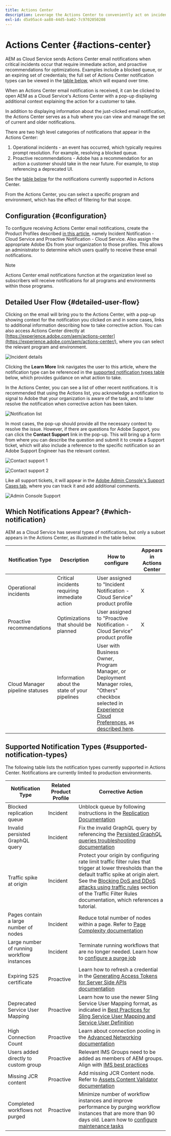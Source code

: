 ```yaml
---
title: Actions Center
description: Leverage the Actions Center to conveniently act on incidents and other important information
exl-id: d5a95ac4-aa88-44d5-ba02-7c9702050208
---
```

# Actions Center {#actions-center}

AEM as Cloud Service sends Actions Center email notifications when critical incidents occur that require immediate action, and proactive recommendations for optimizations. Examples include a blocked queue, or an expiring set of credentials; the full set of Actions Center notification types can be viewed in the [table below](#supported-notification-types), which will expand over time.

When an Actions Center email notification is received, it can be clicked to open AEM as a Cloud Service's Actions Center with a pop-up displaying additional context explaining the action for a customer to take.

In addition to displaying information about the just-clicked email notification, the Actions Center serves as a hub where you can view and manage the set of current and older notifications. <!-- It can be accessed directly at the url TBD (Alexandru: I'm intentionally keeping it TBD for now so customers do not find it) -->

There are two high level categories of notifications that appear in the Actions Center:

1. Operational incidents - an event has occurred, which typically requires prompt resolution. For example, resolving a blocked queue.
1. Proactive recommendations - Adobe has a recommendation for an action a customer should take in the near future. For example, to stop referencing a deprecated UI.

See the [table below](#supported-notification-types) for the notifications currently supported in Actions Center.

From the Actions Center, you can select a specific program and environment, which has the effect of filtering for that scope.

## Configuration {#configuration}

To configure receiving Actions Center email notifications, create the Product Profiles described [in this article](/help/journey-onboarding/notification-profiles.md), namely Incident Notification - Cloud Service and Proactive Notification - Cloud Service. Also assign the appropriate Adobe IDs from your organization to those profiles. This allows an administrator to determine which users qualify to receive these email notifications.

>[!NOTE]
>Actions Center email notifications function at the organization level so subscribers will receive notifications for all programs and environments within those programs.

## Detailed User Flow {#detailed-user-flow}

Clicking on the email will bring you to the Actions Center, with a pop-up showing context for the notification you clicked on and in some cases, links to additional information describing how to take corrective action. You can also access Actions Center directly at [https://experience.adobe.com/aem/actions-center](https://experience.adobe.com/aem/actions-center/), where you can select the relevant program and environment.

![Incident details](/help/operations/assets/incident-details.png)

Clicking the **Learn More** link navigates the user to this article, where the notification type can be referenced in the [supported notification types table](#supported-notification-types) below, which provides guidance on what action to take.

In the Actions Center, you can see a list of other recent notifications. It is recommended that using the Actions list, you acknowledge a notification to signal to Adobe that your organization is aware of the task, and to later resolve the notification when corrective action has been taken.

![Notification list](/help/operations/assets/notification-list.png)

In most cases, the pop-up should provide all the necessary context to resolve the issue. However, if there are questions for Adobe Support, you can click the **Contact Support** link in the pop-up. This will bring up a form from where you can describe the question and submit it to create a Support ticket, which will also include a reference to the specific notification so an Adobe Support Engineer has the relevant context.

![Contact support 1](/help/operations/assets/contact-support1.png)

![Contact support 2](/help/operations/assets/contact-support2.png)

Like all support tickets, it will appear in the [Adobe Admin Console's Support Cases tab](https://helpx.adobe.com/enterprise/using/support-for-enterprise.html), where you can track it and add additional comments.

![Admin Console Support](/help/operations/assets/admin-console-support.png)

## Which Notifications Appear? {#which-notification}

AEM as a Cloud Service has several types of notifications, but only a subset appears in the Actions Center, as illustrated in the table below.

| Notification Type               | Description                                   | How to configure                                                                                                                                                                                                                                        | Appears in Actions Center | 
|---------------------------------|-----------------------------------------------|---------------------------------------------------------------------------------------------------------------------------------------------------------------------------------------------------------------------------------------------------------|---------------------------|
| Operational incidents           | Critical incidents requiring immediate action | User assigned to "Incident Notification - Cloud Service" product profile                                                                                                                                                                                | X                         |
| Proactive recommendations       | Optimizations that should be planned          | User assigned to "Proactive Notification - Cloud Service" product profile                                                                                                                                                                               | X                         |
| Cloud Manager pipeline statuses | Information about the state of your pipelines | User with Business Owner, Program Manager, or Deployment Manager roles, "Others" checkbox selected in [Experience Cloud Preferences](https://experience.adobe.com/preferences), as [described here](/help/implementing/cloud-manager/notifications.md). |                           |

## Supported Notification Types {#supported-notification-types}

The following table lists the notification types currently supported in Actions Center. Notifications are currently limited to production environments.

| Notification Type               | Related Product Profile | Corrective Action                                                                                                                                                                                                                                                                                                                                                                                               |
|---------------------------------|-------------------------|-----------------------------------------------------------------------------------------------------------------------------------------------------------------------------------------------------------------------------------------------------------------------------------------------------------------------------------------------------------------------------------------------------------------|
| Blocked replication queue       | Incident                | Unblock queue by following instructions in the [Replication Documentation](/help/operations/replication.md#troubleshooting)                                                                                                                                                                                                                                                                                     |
| Invalid persisted GraphQL query | Incident                | Fix the invalid GraphQL query by referencing the [Persisted GraphQL queries troubleshooting documentation](https://experienceleague.adobe.com/docs/experience-manager-cloud-service/content/headless/graphql-api/persisted-queries-troubleshoot.html)                                                                                                                                                           |
| Traffic spike at origin         | Incident                | Protect your origin by configuring rate limit traffic filter rules that trigger at lower thresholds than the default traffic spike at origin alert.  See the [Blocking DoS and DDoS attacks using traffic rules](/help/security/traffic-filter-rules-including-waf.md#blocking-dos-and-ddos-attacks-using-traffic-filter-rules) section of the Traffic Filter Rules documentation, which references a tutorial. |
|Pages contain a large number of nodes        | Incident               | Reduce total number of nodes within a page. Refer to [Page Complexity documentation](https://experienceleague.adobe.com/en/docs/experience-manager-pattern-detection/table-of-contents/pcx)               | |
|Large number of running workflow instances           | Incident             | Terminate running workflows that are no longer needed. Learn how to [configure a purge job](https://experienceleague.adobe.com/en/docs/experience-manager-cloud-service/content/operations/maintenance)              |               |
| Expiring S2S certificate        | Proactive               | Learn how to refresh a credential in the [Generating Access Tokens for Server Side APIs documentation](/help/implementing/developing/introduction/generating-access-tokens-for-server-side-apis.md#refresh-credentials)                                                                                                                                                                                         | High Connection Count           | Proactive               | Learn about connection pooling in [Connection Pooling alongside Advanced Networking documentation](/help/security/configuring-advanced-networking.md#connection-pooling-advanced-networking)                                                |
| Deprecated Service User Mapping | Proactive               | Learn how to use the newer Sling Service User Mapping format, as indicated in [Best Practices for Sling Service User Mapping and Service User Definition](https://experienceleague.adobe.com/en/docs/experience-manager-cloud-service/content/security/best-practices-for-sling-service-user-mapping-and-service-user-definition)                                                                               |
| High Connection Count           | Proactive               | Learn about connection pooling in the [Advanced Networking documentation](/help/security/configuring-advanced-networking.md#connection-pooling-advanced-networking)                                                                                                                                                                                                                                             |  |
|Users added directly to custom group           | Proactive           | Relevant IMS Groups need to be added as members of AEM groups. Align with [IMS best practices]( https://experienceleague.adobe.com/en/docs/experience-manager-cloud-service/content/security/ims-support)                                                                                                                                                                                                  | |
|Missing JCR content            | Proactive           | Add missing JCR Content node. Refer to [Assets Content Validator documentation](https://experienceleague.adobe.com/en/docs/experience-manager-pattern-detection/table-of-contents/acv)                                                                                                                                                                                                 | |
|Completed workflows not purged            | Proactive           | Minimize number of workflow instances and improve performance by purging workflow instances that are more than 90 days old. Learn how to [configure maintenance tasks](https://experienceleague.adobe.com/en/docs/experience-manager-cloud-service/content/operations/maintenance)                                                                                                                                                                                                 |
